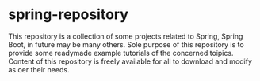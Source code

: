 # spring-repository
This repository is a collection of some projects related to Spring, Spring Boot, in future may be many others.
Sole purpose of this repository is to provide some readymade example tutorials of the concerned toipics.
Content of this repository is freely available for all to download and modify as oer their needs.
